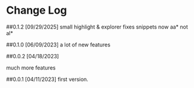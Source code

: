 # Change Log

##0.1.2 [09/29/2025]
small highlight & explorer fixes
snippets now aa* not al*

##0.1.0 [06/09/2023]
a lot of new features

##0.0.2 [04/18/2023]

much more features

##0.0.1 [04/11/2023]
first version.
